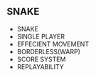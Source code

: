 <h2>SNAKE</h2>

- SNAKE
- SINGLE PLAYER
- EFFECIENT MOVEMENT
- BORDERLESS(WARP)
- SCORE SYSTEM
- REPLAYABILITY

